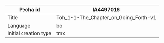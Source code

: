 |Pecha id | IA4497016
| --- | --- 
|Title | Toh_1-1-The_Chapter_on_Going_Forth-v1 
|Language | bo
|Initial creation type | tmx